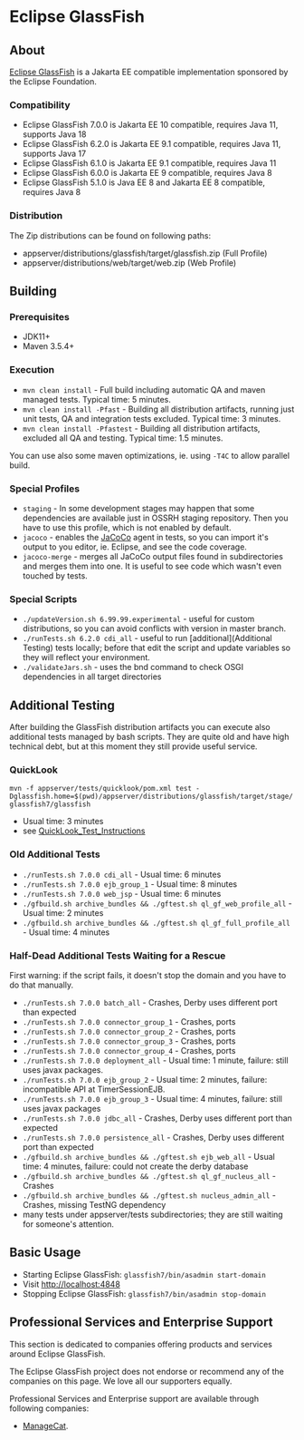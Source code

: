 # Eclipse GlassFish

## About

[Eclipse GlassFish](https://projects.eclipse.org/projects/ee4j.glassfish) is a Jakarta EE compatible implementation
sponsored by the Eclipse Foundation.

### Compatibility

* Eclipse GlassFish 7.0.0 is Jakarta EE 10 compatible, requires Java 11, supports Java 18
* Eclipse GlassFish 6.2.0 is Jakarta EE 9.1 compatible, requires Java 11, supports Java 17
* Eclipse GlassFish 6.1.0 is Jakarta EE 9.1 compatible, requires Java 11
* Eclipse GlassFish 6.0.0 is Jakarta EE 9 compatible, requires Java 8
* Eclipse GlassFish 5.1.0 is Java EE 8 and Jakarta EE 8 compatible, requires Java 8

### Distribution

The Zip distributions can be found on following paths:
* appserver/distributions/glassfish/target/glassfish.zip (Full Profile)
* appserver/distributions/web/target/web.zip (Web Profile)

## Building

### Prerequisites

* JDK11+
* Maven 3.5.4+

### Execution

* `mvn clean install` - Full build including automatic QA and maven managed tests. Typical time: 5 minutes.
* `mvn clean install -Pfast` - Building all distribution artifacts, running just unit tests, QA and integration tests excluded. Typical time: 3 minutes.
* `mvn clean install -Pfastest` - Building all distribution artifacts, excluded all QA and testing. Typical time: 1.5 minutes.

You can use also some maven optimizations, ie. using `-T4C` to allow parallel build.

### Special Profiles

* `staging` - In some development stages may happen that some dependencies are available just in OSSRH staging repository.
  Then you have to use this profile, which is not enabled by default.
* `jacoco` - enables the [JaCoCo](https://www.eclemma.org/jacoco/) agent in tests, so you can import it's output to you editor, ie. Eclipse, and see the code coverage.
* `jacoco-merge` - merges all JaCoCo output files found in subdirectories and merges them into one. It is useful to see code which wasn't even touched by tests.

### Special Scripts

* `./updateVersion.sh 6.99.99.experimental` - useful for custom distributions, so you can avoid conflicts with version in master branch.
* `./runTests.sh 6.2.0 cdi_all` - useful to run [additional](Additional Testing) tests locally; before that edit the script and update variables so they will reflect your environment.
* `./validateJars.sh` - uses the bnd command to check OSGI dependencies in all target directories

## Additional Testing

After building the GlassFish distribution artifacts you can execute also additional tests managed by bash scripts.
They are quite old and have high technical debt, but at this moment they still provide useful service.

### QuickLook

`mvn -f appserver/tests/quicklook/pom.xml test -Dglassfish.home=$(pwd)/appserver/distributions/glassfish/target/stage/glassfish7/glassfish`

* Usual time: 3 minutes
* see [QuickLook_Test_Instructions](https://github.com/eclipse-ee4j/glassfish/blob/master/appserver/tests/quicklook/QuickLook_Test_Instructions.html)

### Old Additional Tests

* `./runTests.sh 7.0.0 cdi_all` - Usual time: 6 minutes
* `./runTests.sh 7.0.0 ejb_group_1` - Usual time: 8 minutes
* `./runTests.sh 7.0.0 web_jsp` - Usual time: 6 minutes
* `./gfbuild.sh archive_bundles && ./gftest.sh ql_gf_web_profile_all` - Usual time: 2 minutes
* `./gfbuild.sh archive_bundles && ./gftest.sh ql_gf_full_profile_all` - Usual time: 4 minutes

### Half-Dead Additional Tests Waiting for a Rescue

First warning: if the script fails, it doesn't stop the domain and you have to do that manually.
* `./runTests.sh 7.0.0 batch_all` - Crashes, Derby uses different port than expected
* `./runTests.sh 7.0.0 connector_group_1` - Crashes, ports
* `./runTests.sh 7.0.0 connector_group_2` - Crashes, ports
* `./runTests.sh 7.0.0 connector_group_3` - Crashes, ports
* `./runTests.sh 7.0.0 connector_group_4` - Crashes, ports
* `./runTests.sh 7.0.0 deployment_all` - Usual time: 1 minute, failure: still uses javax packages.
* `./runTests.sh 7.0.0 ejb_group_2` - Usual time: 2 minutes, failure: incompatible API at TimerSessionEJB.
* `./runTests.sh 7.0.0 ejb_group_3` - Usual time: 4 minutes, failure: still uses javax packages
* `./runTests.sh 7.0.0 jdbc_all` - Crashes, Derby uses different port than expected
* `./runTests.sh 7.0.0 persistence_all` - Crashes, Derby uses different port than expected
* `./gfbuild.sh archive_bundles && ./gftest.sh ejb_web_all` - Usual time: 4 minutes, failure: could not create the derby database
* `./gfbuild.sh archive_bundles && ./gftest.sh ql_gf_nucleus_all` - Crashes
* `./gfbuild.sh archive_bundles && ./gftest.sh nucleus_admin_all` - Crashes, missing TestNG dependency
* many tests under appserver/tests subdirectories; they are still waiting for someone's attention.

## Basic Usage

* Starting Eclipse GlassFish: `glassfish7/bin/asadmin start-domain`
* Visit [http://localhost:4848](http://localhost:4848)
* Stopping Eclipse GlassFish: `glassfish7/bin/asadmin stop-domain`

## Professional Services and Enterprise Support

This section is dedicated to companies offering products and services around Eclipse GlassFish.

The Eclipse GlassFish project does not endorse or recommend any of the companies on this page. We love all our supporters equally.

Professional Services and Enterprise support are available through following companies:
- [ManageCat](https://www.managecat.com/services-and-support/eclipse-glassfish-enterprise-support).
